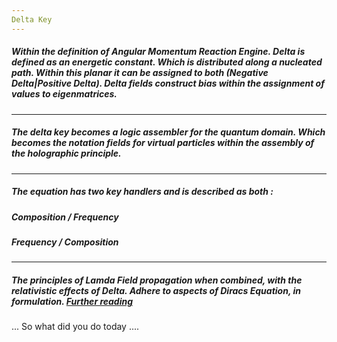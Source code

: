 ```yaml
---
Delta Key
---
```


##### Within the definition of Angular Momentum Reaction Engine. Delta is defined as an energetic constant. Which is distributed along a nucleated path. Within this planar it can be assigned to both (Negative Delta|Positive Delta). Delta fields construct bias within the assignment of values to eigenmatrices.

---

##### The delta key becomes a logic assembler for the quantum domain. Which becomes the notation fields for virtual particles within the assembly of the holographic principle.  

---

##### The equation has two key handlers and is described as both :

##### Composition / Frequency 
##### Frequency / Composition

---

##### The principles of Lamda Field propagation when combined, with the relativistic effects of Delta. Adhere to aspects of Diracs Equation, in formulation. [Further reading](https://en.m.wikipedia.org/wiki/Dirac_equation)


... So what did you do today ....
